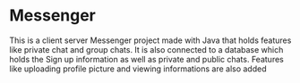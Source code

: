# Messenger
This is a client server Messenger project made with Java that holds features like private chat and group chats. 
It is also connected to a database which holds the Sign up information as well as private and public chats.
Features like uploading profile picture and viewing informations are also added
